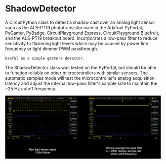 # ShadowDetector

A CircuitPython class to detect a shadow cast over an analog light sensor such as the ALS-PT19 phototransistor used in the Adafruit PyPortal, PyGamer, PyBadge, CircuitPlayground Express, CircuitPlayground Bluefruit, and the ALS-PT19 breakout board. Incorporates a low-pass filter to reduce sensitivity to flickering light levels which may be caused by power line frequency or light dimmer PWM passthrough.

    Useful as a simple gesture detector.

The ShadowDetector class was tested on the PyPortal, but should be able to function reliably on other microcontrollers with similar sensors. The automatic samples mode will test the microcontroller's analog acquisition latency and adjust the internal low-pass filter's sample size to maintain the ~25 Hz cutoff frequency.

![Light sensor signal low-pass filter comparison](https://github.com/CedarGroveStudios/ShadowDetector/blob/main/docs/FIR_boxcar_filter_pyportal.png)
